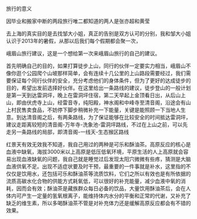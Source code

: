 

旅行的意义



因毕业和搬家中断的两段旅行唯二都知道的两人是张亦超和黄莹



去上海的真实目的是去找邹大小姐，真正的告别是双方认可的分别，我和邹大小姐认识于2013年的暑假，从那以后我们每个假期都会聚一次，



峨眉山旅行建议，这是一个想给第一次来峨眉山旅行的自己的建议。

首先明确自己的目的，如果打算徒步上山，同行的伙伴一定要实力相当，峨眉山不像你逛个公园爬个山坡那样简单，会有连续十几公里的上山路段需要经过，我们需要保证每个同行伙伴的安全，充分考虑他们的身体条件，但为了更好的达成徒步的目的，希望出发前选择好伙伴。在这里给出一条路线的建议，徒步登山的一般计划是第一天到达雷洞坪，晚上在雷洞坪住宿，第二天早起上金顶看日出，从后山上山，即由伏虎寺上山，经雷音寺，纯阳殿，神水阁和中峰寺至清音阁，沿途会有山上村民售卖食品，不妨停下脚步稍微补充一下能量，关键是能照顾一下当地人生意。到达清音阁之后，有两条路线，为了保证能够在比较安全的时间抵达雷洞坪，建议走距离较短的清音阁-万年寺-洗象池-雷洞坪路线，不过在上山之前，可以先走另一条路线的局部，即清音阁-一线天-生态猴区路线



红景天有效无效我不知道，我自己用过的两种是可乐和酥油茶。高原反应的核心是血液中缺氧，海拔3000米以上高原是低压低氧环境，平原生活的人上高原就会容易出现血液缺氧的问题，我自己就是睡觉过后发现太阳穴微微有些疼，猜测是大脑血液供氧不足。出现不适症状要及时干预，最重要的一件事就是补水，这里指的不仅仅是饮用水，还包括可乐和酥油茶等流质饮料，它们之所以有效也是有所依据的流质高碳水化合物的供能方式耗氧低，可以很好的补充能量，减少血液中氧的消耗，因而会有效；酥油茶是藏族群众每日必备的饮品，大量饮用酥油茶后，会在人体内可产生一定量的氢氧根离子，能维持体内水分的平衡和正常的代谢，又补充了缺乏的维生素，所以多喝酥油茶不管是对补充体力还是缓解高原反应都会有不错的效果。









